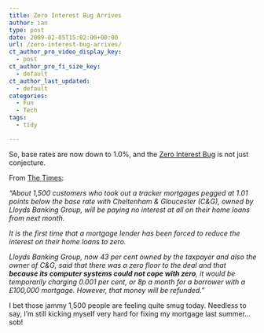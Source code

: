 ```yaml
---
title: Zero Interest Bug Arrives
author: ian
type: post
date: 2009-02-05T15:02:00+00:00
url: /zero-interest-bug-arrives/
ct_author_pro_video_display_key:
  - post
ct_author_pro_fi_size_key:
  - default
ct_author_last_updated:
  - default
categories:
  - Fun
  - Tech
tags:
  - tidy

---
```

So, base rates are now down to 1.0%, and the [Zero Interest Bug][1] is not just conjecture.

From [The Times][2]:

_&#8220;About 1,500 customers who took out a tracker mortgages pegged at 1.01 points below the base rate with Cheltenham & Gloucester (C&G), owned by Lloyds Banking Group, will be paying no interest at all on their home loans from next month._

_It is the first time that a mortgage lender has been forced to reduce the interest on their home loans to zero._

_Lloyds Banking Group, now 43 per cent owned by the taxpayer and also the owner of C&G, said that there was a zero floor to the deal and that **because its computer systems could not cope with zero**, it would be temporarily charging 0.001 per cent, or 8p a month for a borrower with a £100,000 mortgage. However, that money will be refunded.&#8221;_

I bet those jammy 1,500 people are feeling quite smug today. Needless to say, I&#8217;m still kicking myself very hard for fixing my mortgage last summer&#8230; sob!

 [1]: https://blog.iannelson.uk/zero-interest-bug/
 [2]: http://www.timesonline.co.uk/tol/money/property_and_mortgages/article5668432.ece